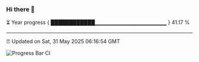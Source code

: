 ### Hi there 👋

⏳ Year progress { ████████████▁▁▁▁▁▁▁▁▁▁▁▁▁▁▁▁▁▁ } 41.17 %

---

⏰ Updated on Sat, 31 May 2025 06:16:54 GMT

![Progress Bar CI](https://github.com/code-lakshay/GitHub-Actions-Demo/workflows/Progress%20Bar%20CI/badge.svg)
